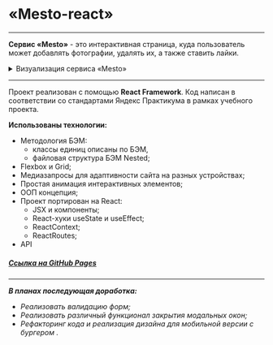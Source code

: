 # «Mesto-react»

---

**Сервис «Mesto»** - это интерактивная страница, куда пользователь может добавлять фотографии, удалять их, а также ставить лайки.

<details>
<summary>Визуализация сервиса «Mesto»</summary>
 
[![Визуализация страницы пользователя Mesto][1]][1]
 
[1]: ./src/images/my-project-mesto-visual-1.png

[![Визуализация страницы "Входа" Mesto][2]][2]

[2]: ./src/images/my-project-mesto-visual-2.png

[![Визуализация страницы "Регистрация" Mesto][3]][3]

[3]: ./src/images/my-project-mesto-visual-3.png

</details>

---

Проект реализован с помощью **React Framework**.
Код написан в соответствии со стандартами Яндекс Практикума в рамках учебного проекта.

**Использованы технологии:**

- Методология БЭМ:
  - классы единиц описаны по БЭМ,
  - файловая структура БЭМ Nested;
- Flexbox и Grid;
- Медиазапросы для адаптивности сайта на разных устройствах;
- Простая анимация интерактивных элементов;
- ООП концепция;
- Проект портирован на React:
  - JSX и компоненты;
  - React-хуки useState и useEffect;
  - ReactContext;
  - ReactRoutes;
- API

##### [Ссылка на GitHub Pages](https://yanika90.github.io/react-mesto-auth/)

---

**_В планах последующая доработка:_**

- _Реализовать валидацию форм;_
- _Реализовать различный функционал закрытия модальных окон;_
- _Рефакторинг кода и реализация дизайна для мобильной версии с бургером ._
